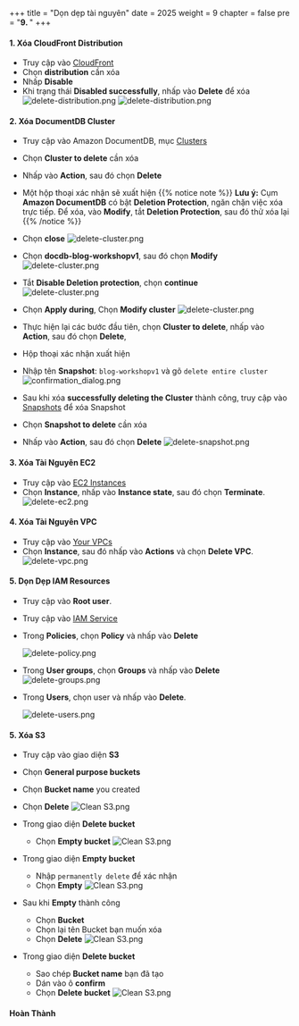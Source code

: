 +++
title = "Dọn dẹp tài nguyên"
date = 2025
weight = 9
chapter = false
pre = "<b>9. </b>"
+++


#### 1. Xóa CloudFront Distribution

- Truy cập vào [CloudFront](https://us-east-1.console.aws.amazon.com/cloudfront/v4/home#/distributions)
- Chọn **distribution** cần xóa
- Nhấp **Disable**
- Khi trạng thái **Disabled successfully**, nhấp vào **Delete** để xóa
  ![delete-distribution.png](/images/9-clean-up/9.1.png)
  ![delete-distribution.png](/images/9-clean-up/9.2.png)


#### 2. Xóa DocumentDB Cluster

- Truy cập vào Amazon DocumentDB, mục
  [Clusters](https://ap-southeast-1.console.aws.amazon.com/docdb/home?region=ap-southeast-1#clusters)
- Chọn **Cluster to delete** cần xóa
- Nhấp vào **Action**, sau đó chọn **Delete**
- Một hộp thoại xác nhận sẽ xuất hiện
{{% notice note %}}
**Lưu ý:** Cụm **Amazon DocumentDB** có bật **Deletion Protection**, ngăn chặn việc xóa trực tiếp. Để xóa, vào **Modify**, tắt **Deletion Protection**, sau đó thử xóa lại
{{% /notice %}}
- Chọn **close**
![delete-cluster.png](/images/9-clean-up/9.3.1.png)
- Chọn **docdb-blog-workshopv1**, sau đó chọn **Modify**
![delete-cluster.png](/images/9-clean-up/9.3.2.png)
- Tắt **Disable Deletion protection**, chọn **continue**   
![delete-cluster.png](/images/9-clean-up/9.3.3.png)
- Chọn **Apply during**, Chọn **Modify cluster**
![delete-cluster.png](/images/9-clean-up/9.3.4.png)

- Thực hiện lại các bước đầu tiên, chọn **Cluster to delete**, nhấp vào **Action**, sau đó chọn **Delete**, 

- Hộp thoại xác nhận xuất hiện
- Nhập tên **Snapshot**: `blog-workshopv1` và gõ `delete entire cluster`
![confirmation_dialog.png](/images/9-clean-up/9.3.5.png)

- Sau khi xóa **successfully deleting the Cluster** thành công, truy cập vào
  [Snapshots](https://ap-southeast-1.console.aws.amazon.com/docdb/home?region=ap-southeast-1#snapshots) để xóa Snapshot
- Chọn **Snapshot to delete** cần xóa
- Nhấp vào **Action**, sau đó chọn **Delete**
  ![delete-snapshot.png](/images/9-clean-up/9.5.png)



#### 3. Xóa Tài Nguyên EC2

- Truy cập vào [EC2 Instances](https://ap-southeast-1.console.aws.amazon.com/ec2/home?region=ap-southeast-1#Instances:)
- Chọn **Instance**, nhấp vào **Instance state**, sau đó chọn **Terminate**.
  ![delete-ec2.png](/images/9-clean-up/9.6.png)

#### 4. Xóa Tài Nguyên VPC

- Truy cập vào  [Your VPCs](https://ap-southeast-1.console.aws.amazon.com/vpcconsole/home?region=ap-southeast-1#vpcs:)
- Chọn **Instance**, sau đó nhấp vào **Actions** và chọn **Delete VPC**.
  ![delete-vpc.png](/images/9-clean-up/9.7.png)


#### 5. Dọn Dẹp IAM Resources

- Truy cập vào **Root user**.
- Truy cập vào [IAM Service](https://us-east-1.console.aws.amazon.com/iam/home?region=ap-southeast-1#/home)
- Trong **Policies**, chọn **Policy** và nhấp vào **Delete**

  ![delete-policy.png](/images/9-clean-up/9.8.png)

- Trong **User groups**, chọn **Groups** và nhấp vào **Delete**
  ![delete-groups.png](/images/9-clean-up/9.9.png)

- Trong **Users**, chọn user và nhấp vào **Delete**.

  ![delete-users.png](/images/9-clean-up/9.9.1.png)

#### 5. Xóa S3
- Truy cập vào giao diện **S3**
- Chọn **General purpose buckets**
- Chọn **Bucket name** you created
- Chọn **Delete**
![Clean S3.png](/images/9-clean-up/9.9.2.png)

- Trong giao diện **Delete bucket** 
    - Chọn **Empty bucket**
    ![Clean S3.png](/images/9-clean-up/9.9.3.png)


- Trong giao diện **Empty bucket**
    - Nhập `permanently delete` để xác nhận
    - Chọn **Empty**
    ![Clean S3.png](/images/9-clean-up/9.9.4.png)

- Sau khi **Empty** thành công
    - Chọn **Bucket**
    - Chọn lại tên Bucket bạn muốn xóa
    - Chọn **Delete**
    ![Clean S3.png](/images/9-clean-up/9.9.5.png)

- Trong giao diện  **Delete bucket**
    - Sao chép **Bucket name** bạn đã tạo
    - Dán vào ô  **confirm**
    - Chọn **Delete bucket**
    ![Clean S3.png](/images/9-clean-up/9.9.6.png)


#### Hoàn Thành    



